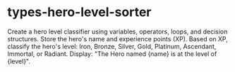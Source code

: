 # types-hero-level-sorter
Create a hero level classifier using variables, operators, loops, and decision structures. Store the hero's name and experience points (XP). Based on XP, classify the hero's level: Iron, Bronze, Silver, Gold, Platinum, Ascendant, Immortal, or Radiant. Display: "The Hero named {name} is at the level of {level}".
